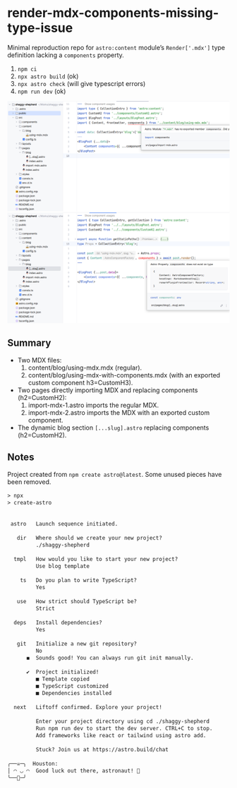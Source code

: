 # render-mdx-components-missing-type-issue

Minimal reproduction repo for `astro:content` module’s `Render['.mdx']` type definition
lacking a `components` property.

1. `npm ci`
2. `npx astro build` (ok)
3. `npx astro check` (will give typescript errors)
4. `npm run dev` (ok)

![screenshot-import-mdx.png](public/screenshot-import-mdx.png)
![screenshot-post-render.png](public/screenshot-post-render.png)

## Summary

- Two MDX files:
  1. content/blog/using-mdx.mdx (regular).
  2. content/blog/using-mdx-with-components.mdx (with an exported custom component h3=CustomH3).
- Two pages directly importing MDX and replacing components (h2=CustomH2):
  1. import-mdx-1.astro imports the regular MDX.
  2. import-mdx-2.astro imports the MDX with an exported custom component.
- The dynamic blog section `[...slug].astro` replacing components (h2=CustomH2).

## Notes

Project created from `npm create astro@latest`. 
Some unused pieces have been removed.

```
> npx
> create-astro


 astro   Launch sequence initiated.

   dir   Where should we create your new project?
         ./shaggy-shepherd

  tmpl   How would you like to start your new project?
         Use blog template

    ts   Do you plan to write TypeScript?
         Yes

   use   How strict should TypeScript be?
         Strict

  deps   Install dependencies?
         Yes

   git   Initialize a new git repository?
         No
      ◼  Sounds good! You can always run git init manually.

      ✔  Project initialized!
         ■ Template copied
         ■ TypeScript customized
         ■ Dependencies installed

  next   Liftoff confirmed. Explore your project!

         Enter your project directory using cd ./shaggy-shepherd 
         Run npm run dev to start the dev server. CTRL+C to stop.
         Add frameworks like react or tailwind using astro add.

         Stuck? Join us at https://astro.build/chat

╭──☠️─╮  Houston:
│ ◠ ◡ ◠  Good luck out there, astronaut! 🚀
╰──🦴─╯
```

